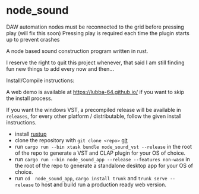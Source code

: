 # node_sound

DAW automation nodes must be reconnected to the grid before pressing play (will fix this soon)
Pressing play is required each time the plugin starts up to prevent crashes

A node based sound construction program written in rust.

I reserve the right to quit this project whenever, that said I am still finding fun new things to add every now and then...

Install/Compile instructions:

A web demo is available at https://lubba-64.github.io/ if you want to skip the install process.

If you want the windows VST, a precompiled release will be available in `releases`, for every other platform / distributable, follow the given install instructions.

 - install [rustup](https://www.rust-lang.org/tools/install)
 - clone the repository with `git clone <repo>` [git](https://git-scm.com/downloads)
 - run `cargo run --bin xtask bundle node_sound_vst --release` in the root of the repo to generate a VST and CLAP plugin for your OS of choice.
 - run `cargo run --bin node_sound_app --release --features non-wasm` in the root of the repo to generate a standalone desktop app for your OS of choice.
 - run `cd  node_sound_app`, `cargo install trunk` and `trunk serve --release` to host and build run a production ready web version.

